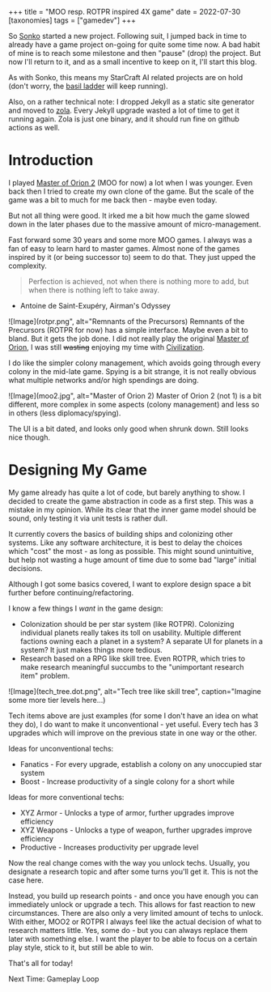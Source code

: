 +++
title = "MOO resp. ROTPR inspired 4X game"
date = 2022-07-30
[taxonomies]
tags = ["gamedev"]
+++

So [Sonko](https://makingcomputerdothings.com/a-new-project-untitled-space-mercenary-game/) started a new project.
Following suit, I jumped back in time to already have a game project on-going for quite some time now.
A bad habit of mine is to reach some milestone and then "pause" (drop) the project.
But now I'll return to it, and as a small incentive to keep on it, I'll start this blog.

As with Sonko, this means my StarCraft AI related projects are on hold (don't worry, the [basil ladder](https://www.basil-ladder.net/) will keep running).

Also, on a rather technical note: I dropped Jekyll as a static site generator and moved to [zola](https://www.getzola.org/). Every Jekyll upgrade wasted a lot of time to get it running again. Zola is just one binary, and it should run fine on github actions as well.

# Introduction
I played [Master of Orion 2](https://en.wikipedia.org/wiki/Master_of_Orion_II%3A_Battle_at_Antares) (MOO for now) a lot when I was younger.
Even back then I tried to create my own clone of the game. 
But the scale of the game was a bit to much for me back then - maybe even today.

But not all thing were good. It irked me a bit how much the game slowed down in the later phases due to the massive amount of micro-management.

Fast forward some 30 years and some more MOO games. I always was a fan of easy to learn hard to master games.
Almost none of the games inspired by it (or being successor to) seem to do that. They just upped the complexity.

> Perfection is achieved, not when there is nothing more to add, but when there is nothing left to take away.
- Antoine de Saint-Exupéry, Airman's Odyssey 

![Image](rotpr.png", alt="Remnants of the Precursors)
Remnants of the Precursors (ROTPR for now) has a simple interface. Maybe even a bit to bland. But it gets the job done. I did not really play the original [Master of Orion](https://en.wikipedia.org/wiki/Master_of_Orion), I was still ~~wasting~~ enjoying my time with [Civilization](https://en.wikipedia.org/wiki/Civilization_\(video_game\)).

I do like the simpler colony management, which avoids going through every colony in the mid-late game. Spying is a bit strange, it is not really obvious what multiple networks and/or high spendings are doing.


![Image](moo2.jpg", alt="Master of Orion 2)
Master of Orion 2 (not 1) is a bit different, more complex in some aspects (colony management) and less so in others (less diplomacy/spying).

The UI is a bit dated, and looks only good when shrunk down. Still looks nice though.


# Designing My Game
My game already has quite a lot of code, but barely anything to show.
I decided to create the game abstraction in code as a first step. This was a mistake in my opinion. 
While its clear that the inner game model should be sound, only testing it via unit tests is rather dull.

It currently covers the basics of building ships and colonizing other systems.
Like any software architecture, it is best to delay the choices which "cost" the most - as long as possible.
This might sound unintuitive, but help not wasting a huge amount of time due to some bad "large" initial decisions.

Although I got some basics covered, I want to explore design space a bit further before continuing/refactoring.

I know a few things I *want* in the game design:
* Colonization should be per star system (like ROTPR). Colonizing individual planets really takes its toll on usability. Multiple different factions owning each a planet in a system? A separate UI for planets in a system? It just makes things more tedious.
* Research based on a RPG like skill tree. Even ROTPR, which tries to make research meaningful succumbs to the "unimportant research item" problem.

![Image](tech_tree.dot.png", alt="Tech tree like skill tree", caption="Imagine some more tier levels here...)

Tech items above are just examples (for some I don't have an idea on what they do), I do want to make it unconventional - yet useful. Every tech has 3 upgrades which will improve on the previous state in one way or the other.

Ideas for unconventional techs:
* Fanatics - For every upgrade, establish a colony on any unoccupied star system
* Boost - Increase productivity of a single colony for a short while

Ideas for more conventional techs:
* XYZ Armor - Unlocks a type of armor, further upgrades improve efficiency
* XYZ Weapons - Unlocks a type of weapon, further upgrades improve efficiency
* Productive - Increases productivity per upgrade level

Now the real change comes with the way you unlock techs. Usually, you designate a research topic and after some turns you'll get it. This is not the case here.

Instead, you build up research points - and once you have enough you can immediately unlock or upgrade a tech.
This allows for fast reaction to new circumstances. There are also only a very limited amount of techs to unlock. With either, MOO2 or ROTPR I always feel like the actual decision of what to research matters little. Yes, some do - but you can always replace them later with something else. I want the player to be able to focus on a certain play style, stick to it, but still be able to win.

That's all for today!

Next Time: Gameplay Loop
